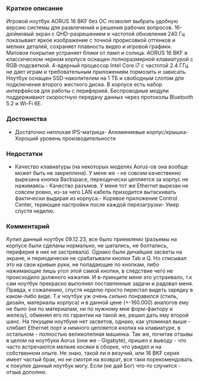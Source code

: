 ### **Краткое описание**
Игровой ноутбук AORUS 16 BKF без ОС позволит выбрать удобную версию системы для развлечений и решения рабочих вопросов. 16-дюймовый экран с QHD-разрешением и частотой обновления 240 Гц показывает яркое изображение с точной прорисовкой оттенков и мелких деталей, сохраняет плавность видео и игровой графики. Матовое покрытие устраняет блики от ламп и солнца.  AORUS 16 BKF в классическом черном корпусе оснащен полноразмерной клавиатурой с RGB-подсветкой. 4-ядерный процессор Intel Core i7 с частотой 2.4 ГГц не дает играм и требовательным приложениям тормозить и зависать. Ноутбук оснащен SSD-накопителем на 1 ТБ и свободным слотом для подключения второго жесткого диска. В корпусе есть набор интерфейсов для работы с периферией. Беспроводные модули поддерживают скоростную передачу данных через протоколы Bluetooth 5.2 и Wi-Fi 6E.

### **Достоинства**
- Достаточно неплохая IPS-матрица- Алюминиевые корпус/крышка- Хороший уровень производительности

### **Недостатки**
- Качество клавиатуры (на некоторых моделях Aorus-ов она вообще может быть не закреплена). У меня же - не совсем качественно вырезана кнопка Backspace, переодически цепляется за корпус не нажимаясь.- Качество разъмов. У меня тот же Ethernet вырезан не совсем ровно, из-за чего LAN кабель приходится вытаскивать фактически выдирая из корпуса.- Корявое приложение Control Center, теряющее настройки после каждой перезагрузки- Умер спустя неделю.

### **Комментарий**
Купил данный ноутбук 09.12.23, все было приемлемо (разъемы на корпусе были сделаны нормально, не шатались, не болтались, периферия в них не застревала). Однако были дичайшие засветы на экране, и периодически не срабатывали кнопки Tab и Q. Но списывал это на свои кривые руки, не попадающие по кнопкам, либо нажимающие лишь угол этой самой кнопки, в следствие чего не происходило должного нажатия. И в-принципе меня это устраивало, т.к сам ноутбук прекрасно выполнял поставленные задачи и радовал меня. Правда, к сожалению, спустя неделю просто перестал видеть зарядку в каком-либо виде. Т.к ноутбук уж очень сильно понравился (стиль, дизайн, материалы корпуса) и в данной цене (+-160.000) аналогов ему не было (ни по материалам, ни по нужному мне форм-фактору и железу), обменял его по гарантии на такой же, решил дать ему второй шанс. На текущем ноутбуке нет засветов, однако, как упоминал выше - хлябает Ethernet порт и немного цепляется кнопка на клавиатуре, в остальном - полностью великолепная машинка. Так же, почитав отзывы в целом на ноутбуки Aorus (они же - Gigabyte), пришел к выводу - что часто встречаются мелкие косяки в сборке, что увидел и на собственном опыте. Не знаю, такой ли я везучий, или 16 BKF серия имеет частый брак, но не смотря на возврат, все таки порекомендовать к покупке данный ноутбук могу. Если (не дай Бог) что-то случится - отзыв дополню.
